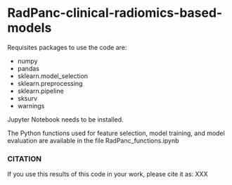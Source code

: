 # RadPanc-clinical-radiomics-based-models

Requisites packages to use the code are:
- numpy
- pandas
- sklearn.model_selection
- sklearn.preprocessing
- sklearn.pipeline
- sksurv
- warnings

Jupyter Notebook needs to be installed.

The Python functions used for feature selection, model training, and model evaluation are available in the file RadPanc_functions.ipynb

### CITATION  
If you use this results of this code in your work, please cite it as: 
XXX
